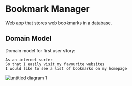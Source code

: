 Bookmark Manager
==================
Web app that stores web bookmarks in a database.

Domain Model
-------
Domain model for first user story:

```
As an internet surfer
So that I easily visit my favourite websites
I would like to see a list of bookmarks on my homepage
```

![untitled diagram 1](https://user-images.githubusercontent.com/39119623/44670526-d12c1980-aa1a-11e8-81b6-e0c7aeda33e9.png)
